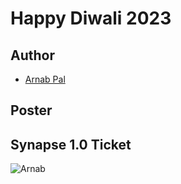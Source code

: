 # Happy Diwali 2023


## Author


- [Arnab Pal](https://github.com/arnabpal16)

## Poster


## Synapse 1.0 Ticket

![Arnab](https://user-images.githubusercontent.com/109953155/214651177-1c96284a-71eb-4341-9b88-e1e1f4c1d5a9.png)
